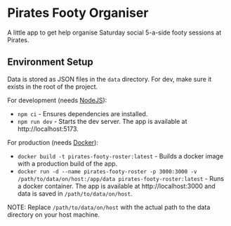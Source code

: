 # Pirates Footy Organiser

A little app to get help organise Saturday social 5-a-side footy sessions at Pirates.

## Environment Setup

Data is stored as JSON files in the `data` directory. For dev, make sure it exists in the root of the project.

For development (needs [NodeJS](https://nodejs.org/en)):
* `npm ci` - Ensures dependencies are installed.
* `npm run dev` - Starts the dev server. The app is available at http://localhost:5173.

For production (needs [Docker](https://www.docker.com/)):
* `docker build -t pirates-footy-roster:latest` - Builds a docker image with a production build of the app.
* `docker run -d --name pirates-footy-roster -p 3000:3000 -v /path/to/data/on/host:/app/data pirates-footy-roster:latest` - Runs a docker container. The app is available at http://localhost:3000 and data is saved in `/path/to/data/on/host`.

NOTE: Replace `/path/to/data/on/host` with the actual path to the data directory on your host machine.